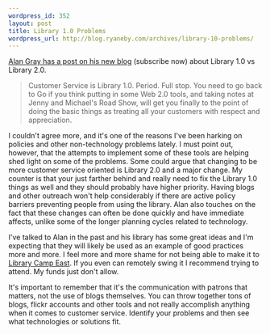 ```yaml
--- 
wordpress_id: 352
layout: post
title: Library 1.0 Problems
wordpress_url: http://blog.ryaneby.com/archives/library-10-problems/
---
```

<a href="http://www.darienlibrary.org/staffpages/gray/blog/archives/2006/08/library_10_1.html">Alan Gray has a post on his new blog</a> (subscribe now) about Library 1.0 vs Library 2.0. 

<blockquote>Customer Service is Library 1.0. Period. Full stop. You need to go back to Go if you think putting in some Web 2.0 tools, and taking notes at Jenny and Michael's Road Show, will get you finally to the point of doing the basic things as treating all your customers with respect and appreciation.</blockquote>

I couldn't agree more, and it's one of the reasons I've been harking on policies and other non-technology problems lately. I must point out, however, that the attempts to implement some of these tools are helping shed light on some of the problems. Some could argue that changing to be more customer service oriented is Library 2.0 and a major change. My counter is that your just farther behind and really need to fix the Library 1.0 things as well and they should probably have higher priority. Having blogs and other outreach won't help considerably if there are active policy barriers preventing people from using the library. Alan also touches on the fact that these changes can often be done quickly and have immediate affects, unlike some of the longer planning cycles related to technology.

I've talked to Alan in the past and his library has some great ideas and I'm expecting that they will likely be used as an example of good practices more and more. I feel more and more shame for not being able to make it to <a href="http://wiki.library2.net/index.php/Library_Camp_East_2006">Library Camp East</a>. If you even can remotely swing it I recommend trying to attend. My funds just don't allow.

It's important to remember that it's the communication with patrons that matters, not the use of blogs themselves. You can throw together tons of blogs, flickr accounts and other tools and not really accomplish anything when it comes to customer service. Identify your problems and then see what technologies or solutions fit.

